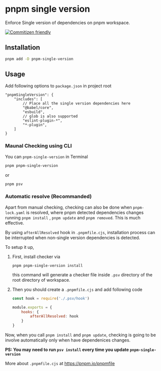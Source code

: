 # pnpm single version

Enforce Single version of dependencies on pnpm workspace.

[![Commitizen friendly](https://img.shields.io/badge/commitizen-friendly-brightgreen.svg)](http://commitizen.github.io/cz-cli/)

## Installation

```bash
pnpm add -D pnpm-single-version
```

## Usage

Add following options to `package.json` in project root

```json5
"pnpmSingleVersion": {
    "includes": [
        // Place all the single version dependencies here
        "@babel/core",
        "esbuild",
        // glob is also supported
        "eslint-plugin-*",
        "*-plugin",
    ]
}
```

### Maunal Checking using CLI

You can `pnpm-single-version` in Terminal

```bash
pnpm pnpm-single-version
```

or 

```bash
pnpm psv
```

### Automatic resolve (Recommanded)

Apart from manual checking, checking can also be done when `pnpm-lock.yaml` is resolved, where pnpm detected dependencies changes running `pnpm install` , `pnpm update` and `pnpm removed`. This is much effective.

By using `afterAllResolved` hook in `.pnpmfile.cjs`,  installation process can be interrupted when non-single version dependencies is detected. 

To setup it up,

1. First, install checker via
   
   ```shell
   pnpm pnpm-single-version install
   ```
   
   this command will generate a checker file inside  `.psv` directory of the root directory of workspace.

2. Then you should create a `.pnpmfile.cjs`  and add following code
   
   ```js
   const hook = require('./.psv/hook')
   
   module.exports = {
       hooks: {
           afterAllResolved: hook
       }
   }
   ```

Now, when you call `pnpm install` and `pnpm update`, checking is going to be involve automatically only when have dependenices changes.

**PS: You may need to run `psv install` every time you update `pnpm-single-version`**

More about `.pnpmfile.cjs` at https://pnpm.io/pnpmfile
